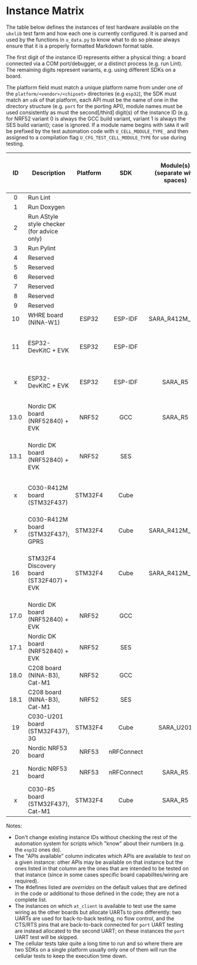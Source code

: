 # Instance Matrix
The table below defines the instances of test hardware available on the `ubxlib` test farm and how each one is currently configured.  It is parsed and used by the functions in `u_data.py` to know what to do so please always ensure that it is a properly formatted Markdown format table.

The first digit of the instance ID represents either a physical thing: a board connected via a COM port/debugger, or a distinct process (e.g. run Lint).  The remaining digits represent variants, e.g. using different SDKs on a board.

The platform field must match a unique platform name from under one of the `platform/<vendor>/<chipset>` directories (e.g `esp32`), the SDK must match an `sdk` of that platform, each API must be the name of one in the directory structure (e.g. `port` for the porting API), module names must be used consistently as must the second\[/third\] digit(s) of the instance ID (e.g. for NRF52 variant 0 is always the GCC build variant, variant 1 is always the SES build variant); case is ignored.  If a module name begins with `SARA` it will be prefixed by the test automation code with `U_CELL_MODULE_TYPE_` and then assigned to a compilation flag `U_CFG_TEST_CELL_MODULE_TYPE` for use during testing.

|  ID   | Description                                | Platform  |     SDK    | Module(s) (separate with spaces) |  APIs available (separate with spaces)      | #define overrides (separate with spaces) |
| :---: | ------------------------------------------ | :-------: | :--------: | :------------------------------: | ------------------------------------------- | ---------------------------------------- |
| 0     | Run Lint                                   |           |            |                                  |                                             |                                          |
| 1     | Run Doxygen                                |           |            |                                  |                                             |                                          |
| 2     | Run AStyle style checker (for advice only) |           |            |                                  |                                             |                                          |
| 3     | Run Pylint                                 |           |            |                                  |                                             |                                          |
| 4     | Reserved                                   |           |            |                                  |                                             |                                          |
| 5     | Reserved                                   |           |            |                                  |                                             |                                          |
| 6     | Reserved                                   |           |            |                                  |                                             |                                          |
| 7     | Reserved                                   |           |            |                                  |                                             |                                          |
| 8     | Reserved                                   |           |            |                                  |                                             |                                          |
| 9     | Reserved                                   |           |            |                                  |                                             |                                          |
| 10    | WHRE board (NINA-W1)                       |   ESP32   |   ESP-IDF  | SARA_R412M_03B                   | port cell                                   | U_CFG_TEST_PIN_A=-1 U_CFG_TEST_PIN_B=-1 U_CFG_TEST_PIN_C=-1 U_CFG_TEST_UART_A=-1 |
| 11    | ESP32-DevKitC + EVK                        |   ESP32   |   ESP-IDF  |                                  | port at_client                              | U_CFG_TEST_UART_B=1 U_CFG_TEST_PIN_UART_A_CTS=-1 U_CFG_TEST_PIN_UART_A_RTS=-1 U_CFG_TEST_PIN_UART_A_RXD=26 U_CFG_TEST_PIN_UART_B_TXD=27 U_CFG_TEST_PIN_UART_B_RXD=14 |
| x     | ESP32-DevKitC + EVK                        |   ESP32   |   ESP-IDF  | SARA_R5                          | port cell                                   | U_CFG_APP_PIN_CELL_TXD=21 U_CFG_APP_PIN_CELL_RXD=19 U_CFG_APP_PIN_CELL_VINT=-1 U_CFG_APP_PIN_CELL_ENABLE_POWER=-1 |
| 13.0  | Nordic DK board (NRF52840) + EVK           |   NRF52   |     GCC    | SARA_R5                          | port at_client cell                         | U_CFG_TEST_UART_B=0 U_CFG_TEST_PIN_UART_A_CTS=-1 U_CFG_TEST_PIN_UART_A_RTS=-1 U_CFG_TEST_PIN_UART_B_TXD=44 U_CFG_TEST_PIN_UART_B_RXD=43 U_CFG_TEST_PIN_UART_A_RXD=45 |
| 13.1  | Nordic DK board (NRF52840) + EVK           |   NRF52   |     SES    |                                  | port at_client                              | U_CFG_TEST_UART_B=0 U_CFG_TEST_PIN_UART_A_CTS=-1 U_CFG_TEST_PIN_UART_A_RTS=-1 U_CFG_TEST_PIN_UART_B_TXD=44 U_CFG_TEST_PIN_UART_B_RXD=43 U_CFG_TEST_PIN_UART_A_RXD=45 |
| x     | C030-R412M board (STM32F437)               |  STM32F4  |    Cube    |                                  | port at_client                              | U_CFG_TEST_UART_B=1 U_CFG_TEST_PIN_UART_B_TXD=0x16 U_CFG_TEST_PIN_UART_B_RXD=0x17 U_CFG_TEST_PIN_UART_A_RTS=-1 U_CFG_TEST_PIN_UART_A_CTS=-1 |
| x     | C030-R412M board (STM32F437), GPRS         |  STM32F4  |    Cube    | SARA_R412M_02B                   | port cell                                   | U_CELL_NET_TEST_RAT=U_CELL_NET_RAT_GSM_GPRS_EGPRS |
| 16    | STM32F4 Discovery board (ST32F407) + EVK   |  STM32F4  |    Cube    | SARA_R412M_02B                   | port cell                                   | HSE_VALUE=((uint32_t)8000000U) U_CFG_TEST_UART_A=-1 U_CFG_APP_PIN_C030_ENABLE_3V3=-1 U_CFG_APP_PIN_CELL_RESET=-1 U_CFG_APP_CELL_UART=3 U_CFG_APP_PIN_CELL_TXD=0x38 U_CFG_APP_PIN_CELL_RXD=0x39 U_CFG_APP_PIN_CELL_RTS=-1 U_CFG_APP_PIN_CELL_CTS=-1 |
| 17.0  | Nordic DK board (NRF52840) + EVK           |   NRF52   |     GCC    |                                  | port                                        |                                          |
| 17.1  | Nordic DK board (NRF52840) + EVK           |   NRF52   |     SES    |                                  | port                                        |                                          |
| 18.0  | C208 board (NINA-B3), Cat-M1               |   NRF52   |     GCC    |                                  | port                                        | U_CFG_TEST_PIN_A=-1 U_CFG_TEST_PIN_B=-1 U_CFG_TEST_PIN_C=-1 U_CFG_TEST_UART_A=-1 |
| 18.1  | C208 board (NINA-B3), Cat-M1               |   NRF52   |     SES    |                                  | port                                        | U_CFG_TEST_PIN_A=-1 U_CFG_TEST_PIN_B=-1 U_CFG_TEST_PIN_C=-1 U_CFG_TEST_UART_A=-1 |
| 19    | C030-U201 board (STM32F437), 3G            |  STM32F4  |    Cube    | SARA_U201                        | port cell                                   | U_CFG_APP_CELL_UART=2 U_CFG_APP_PIN_CELL_TXD=0x35 U_CFG_APP_PIN_CELL_RXD=0x36 U_CFG_APP_PIN_CELL_RTS=0x34 U_CFG_APP_PIN_CELL_CTS=0x33 |
| 20    | Nordic NRF53 board                         |   NRF53   | nRFConnect |                                  | port                                        |                                            |
| 21    | Nordic NRF53 board                         |   NRF53   | nRFConnect | SARA_R5                          | port cell                                   | U_CFG_TEST_PIN_A=-1 U_CFG_TEST_PIN_B=-1 U_CFG_TEST_PIN_C=-1 U_CFG_TEST_UART_A=-1 U_CFG_APP_CELL_UART=1 |
| x     | C030-R5 board (STM32F437), Cat-M1          |  STM32F4  |    Cube    | SARA_R5                          | port cell                                   | U_CFG_TEST_PIN_A=-1 U_CFG_TEST_PIN_B=-1 U_CFG_TEST_PIN_C=-1 U_CFG_TEST_UART_A=-1 |

Notes:
- Don't change existing instance IDs without checking the rest of the automation system for scripts which "know" about their numbers (e.g. the `esp32` ones do).
- The "APIs available" column indicates which APIs are available to *test* on a given instance: other APIs may be available on that instance but the ones listed in that column are the ones that are intended to be tested on that instance (since in some cases specific board capabilites/wiring are required).
- The #defines listed are *overrides* on the default values that are defined in the code or additional to those defined in the code; they are not a complete list.
- The instances on which `at_client` is available to test use the same wiring as the other boards but allocate UARTs to pins differently: two UARTs are used for back-to-back testing, no flow control, and the CTS/RTS pins that are back-to-back connected for `port` UART testing are instead allocated to the second UART; on these instances the `port` UART test will be skipped.
- The cellular tests take quite a long time to run and so where there are two SDKs on a single platform usually only one of them will run the cellular tests to keep the execution time down.